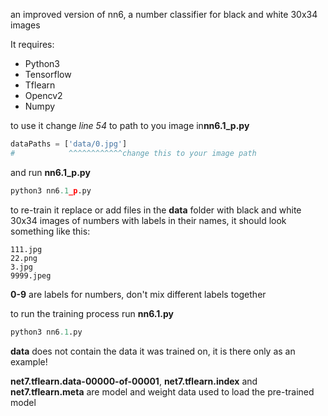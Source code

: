 an improved version of nn6, a number classifier for black and white 30x34 images

It requires:
* Python3
* Tensorflow
* Tflearn
* Opencv2
* Numpy

to use it change *line 54* to path to you image in**nn6.1_p.py**
```python
dataPaths = ['data/0.jpg']
#            ^^^^^^^^^^^^change this to your image path
```
and run **nn6.1_p.py**
```python
python3 nn6.1_p.py
```

to re-train it replace or add files in the **data** folder with black and white 30x34 images of numbers with labels in their names, it should look something like this:
```
111.jpg
22.png
3.jpg
9999.jpeg
```
**0-9** are labels for numbers, don't mix different labels together

to run the training process run **nn6.1.py**
```python
python3 nn6.1.py
```


**data** does not contain the data it was trained on, it is there only as an example!

**net7.tflearn.data-00000-of-00001**, **net7.tflearn.index** and **net7.tflearn.meta** are model and weight data used to load the pre-trained model
